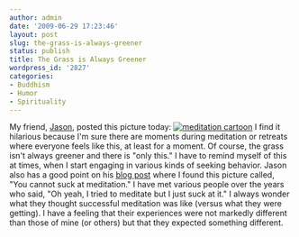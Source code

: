 ```yaml
---
author: admin
date: '2009-06-29 17:23:46'
layout: post
slug: the-grass-is-always-greener
status: publish
title: The Grass is Always Greener
wordpress_id: '2827'
categories:
- Buddhism
- Humor
- Spirituality
---
```


My friend, [Jason](http://zangthal.blogspot.com/), posted this picture
today:
[![meditation
cartoon](http://farm4.static.flickr.com/3396/3673770826_6da9542836.jpg)](http://www.flickr.com/photos/albill/3673770826/ "meditation cartoon by albill, on Flickr")
I find it hilarious because I'm sure there are moments during meditation
or retreats where everyone feels like this, at least for a moment. Of
course, the grass isn't always greener and there is "only this." I have
to remind myself of this at times, when I start engaging in various
kinds of seeking behavior. Jason also has a good point on his [blog
post](http://zangthal.blogspot.com/2009/06/you-cannot-suck-at-meditation-i-meet.html)
where I found this picture called, "You cannot suck at meditation." I
have met various people over the years who said, "Oh yeah, I tried to
meditate but I just suck at it." I always wonder what they thought
successful meditation was like (versus what they were getting). I have a
feeling that their experiences were not markedly different than those of
mine (or others) but that they expected something different.
